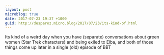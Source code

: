 ```yaml
---
layout: post
microblog: true
date: 2017-07-23 19:37 +1000
guid: http://desparoz.micro.blog/2017/07/23/its-kind-of.html
---
```

Its kind of a weird day when you have (separate) conversations about green women (Star Trek characters) and being exiled to Elba, and both of those things come up later in a single (old) episode of BBT
